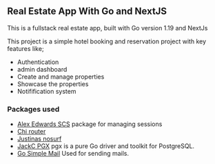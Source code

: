## Real Estate App With Go and NextJS

This is a fullstack real estate app, built with Go version 1.19 and NextJs

This project is a simple hotel booking and reservation project with key features like;

- Authentication
- admin dashboard
- Create and manage properties
- Showcase the properties
- Notifification system

### Packages used

- [Alex Edwards SCS](https://github.com/alexedwards/scs/v2) package for managing sessions
- [Chi router](https://github.com/go-chi/chi/v5)
- [Justinas nosurf](https://github.com/justinas/nosurf)
- [JackC PGX](https://github.com/jackc/pgx/v5) pgx is a pure Go driver and toolkit for PostgreSQL.
- [Go Simple Mail](https://github.com/xhit/go-simple-mail) Used for sending mails.